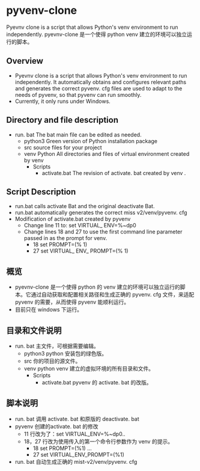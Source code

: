 # pyvenv-clone
Pyevnv clone is a script that allows Python's venv environment to run independently. 
pyevnv-clone 是一个使得 python venv 建立的环境可以独立运行的脚本。
## Overview 
- Pyevnv clone is a script that allows Python's venv environment to run independently. It automatically obtains and configures relevant paths and generates the correct pyvenv. cfg files are used to adapt to the needs of pyvenv, so that pyvenv can run smoothly. 
- Currently, it only runs under Windows. 
## Directory and file description 
- run. bat          The bat main file can be edited as needed. 
   - python3           Green version of Python installation package 
   - src               source files for your project 
   - venv              Python All directories and files of virtual environment created by venv
      - Scripts
         - activate.bat    The revision of activate. bat created by venv .
## Script Description 
- run.bat calls activate Bat and the original deactivate Bat.
- run.bat automatically generates the correct miss v2/venv/pyvenv. cfg
- Modification of activate.bat created by pyvenv
	- Change line 11 to: set VIRTUAL_ ENV=%~dp0 
	- Change lines 18 and 27 to use the first command line parameter passed in as the prompt for venv. 
		- 18 set PROMPT=(% 1) 
		- 27 set VIRTUAL_ ENV_ PROMPT=(% 1) 

## 概览
- pyevnv-clone 是一个使得 python 的 venv 建立的环境可以独立运行的脚本。它通过自动获取和配置相关路径和生成正确的 pyvenv. cfg 文件，来适配 pyvenv 的需要，从而使得 pyvenv 能顺利运行。
- 目前只在 windows 下运行。
## 目录和文件说明
- run. bat          主文件，可根据需要编辑。
   - python3           python 安装包的绿色版。
   - src               你的项目的源文件。
   - venv              python venv 建立的虚拟环境的所有目录和文件。
      - Scripts
         - activate.bat    pyvenv 的 activate. bat 的改版。
 ## 脚本说明
- run. bat 调用 activate. bat 和原版的 deactivate. bat 
-  pyvenv 创建的activate. bat 的修改 
	- 11 行改为了：set VIRTUAL_ENV=%~dp0\..
	- 18，27 行改为使用传入的第一个命令行参数作为 venv 的提示。
		 - 18 set PROMPT=(%1) ...
		 - 27 set VIRTUAL_ENV_PROMPT=(%1)
 - run. bat 自动生成正确的 mist-v2/venv/pyvenv. cfg
 
